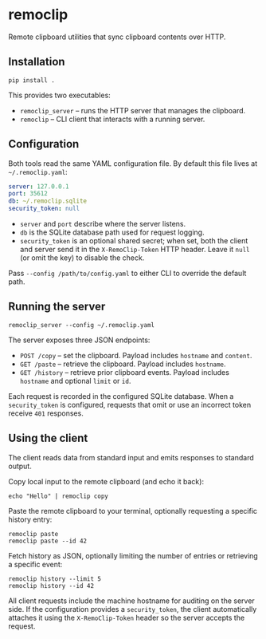 # remoclip

Remote clipboard utilities that sync clipboard contents over HTTP.

## Installation

```
pip install .
```

This provides two executables:

- `remoclip_server` – runs the HTTP server that manages the clipboard.
- `remoclip` – CLI client that interacts with a running server.

## Configuration

Both tools read the same YAML configuration file. By default this file lives at `~/.remoclip.yaml`:

```yaml
server: 127.0.0.1
port: 35612
db: ~/.remoclip.sqlite
security_token: null
```

- `server` and `port` describe where the server listens.
- `db` is the SQLite database path used for request logging.
- `security_token` is an optional shared secret; when set, both the client and server
  send it in the `X-RemoClip-Token` HTTP header. Leave it `null` (or omit the key) to
  disable the check.

Pass `--config /path/to/config.yaml` to either CLI to override the default path.

## Running the server

```
remoclip_server --config ~/.remoclip.yaml
```

The server exposes three JSON endpoints:

- `POST /copy` – set the clipboard. Payload includes `hostname` and `content`.
- `GET /paste` – retrieve the clipboard. Payload includes `hostname`.
- `GET /history` – retrieve prior clipboard events. Payload includes `hostname` and optional `limit` or `id`.

Each request is recorded in the configured SQLite database. When a `security_token` is
configured, requests that omit or use an incorrect token receive `401` responses.

## Using the client

The client reads data from standard input and emits responses to standard output.

Copy local input to the remote clipboard (and echo it back):

```
echo "Hello" | remoclip copy
```

Paste the remote clipboard to your terminal, optionally requesting a specific history entry:

```
remoclip paste
remoclip paste --id 42
```

Fetch history as JSON, optionally limiting the number of entries or retrieving a specific event:

```
remoclip history --limit 5
remoclip history --id 42
```

All client requests include the machine hostname for auditing on the server side.
If the configuration provides a `security_token`, the client automatically attaches it
using the `X-RemoClip-Token` header so the server accepts the request.
